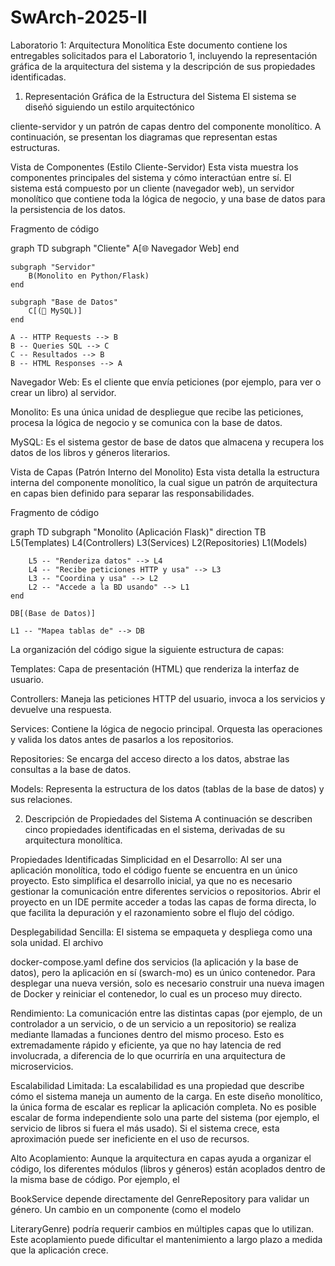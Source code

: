 # SwArch-2025-II
Laboratorio 1: Arquitectura Monolítica
Este documento contiene los entregables solicitados para el Laboratorio 1, incluyendo la representación gráfica de la arquitectura del sistema y la descripción de sus propiedades identificadas.

1. Representación Gráfica de la Estructura del Sistema
El sistema se diseñó siguiendo un estilo arquitectónico 

cliente-servidor y un patrón de capas dentro del componente monolítico. A continuación, se presentan los diagramas que representan estas estructuras.



Vista de Componentes (Estilo Cliente-Servidor)
Esta vista muestra los componentes principales del sistema y cómo interactúan entre sí. El sistema está compuesto por un cliente (navegador web), un servidor monolítico que contiene toda la lógica de negocio, y una base de datos para la persistencia de los datos.


Fragmento de código

graph TD
    subgraph "Cliente"
        A[🌐 Navegador Web]
    end

    subgraph "Servidor"
        B(Monolito en Python/Flask)
    end

    subgraph "Base de Datos"
        C[(🐘 MySQL)]
    end

    A -- HTTP Requests --> B
    B -- Queries SQL --> C
    C -- Resultados --> B
    B -- HTML Responses --> A
Navegador Web: Es el cliente que envía peticiones (por ejemplo, para ver o crear un libro) al servidor.


Monolito: Es una única unidad de despliegue que recibe las peticiones, procesa la lógica de negocio y se comunica con la base de datos.



MySQL: Es el sistema gestor de base de datos que almacena y recupera los datos de los libros y géneros literarios.

Vista de Capas (Patrón Interno del Monolito)
Esta vista detalla la estructura interna del componente monolítico, la cual sigue un patrón de arquitectura en capas bien definido para separar las responsabilidades.

Fragmento de código

graph TD
    subgraph "Monolito (Aplicación Flask)"
        direction TB
        L5(Templates)
        L4(Controllers)
        L3(Services)
        L2(Repositories)
        L1(Models)

        L5 -- "Renderiza datos" --> L4
        L4 -- "Recibe peticiones HTTP y usa" --> L3
        L3 -- "Coordina y usa" --> L2
        L2 -- "Accede a la BD usando" --> L1
    end

    DB[(Base de Datos)]

    L1 -- "Mapea tablas de" --> DB
La organización del código sigue la siguiente estructura de capas:


Templates: Capa de presentación (HTML) que renderiza la interfaz de usuario.



Controllers: Maneja las peticiones HTTP del usuario, invoca a los servicios y devuelve una respuesta.


Services: Contiene la lógica de negocio principal. Orquesta las operaciones y valida los datos antes de pasarlos a los repositorios.



Repositories: Se encarga del acceso directo a los datos, abstrae las consultas a la base de datos.



Models: Representa la estructura de los datos (tablas de la base de datos) y sus relaciones.


2. Descripción de Propiedades del Sistema
A continuación se describen cinco propiedades identificadas en el sistema, derivadas de su arquitectura monolítica.

Propiedades Identificadas
Simplicidad en el Desarrollo: Al ser una aplicación monolítica, todo el código fuente se encuentra en un único proyecto. Esto simplifica el desarrollo inicial, ya que no es necesario gestionar la comunicación entre diferentes servicios o repositorios. Abrir el proyecto en un IDE permite acceder a todas las capas de forma directa, lo que facilita la depuración y el razonamiento sobre el flujo del código.


Desplegabilidad Sencilla: El sistema se empaqueta y despliega como una sola unidad. El archivo 

docker-compose.yaml define dos servicios (la aplicación y la base de datos), pero la aplicación en sí (swarch-mo) es un único contenedor. Para desplegar una nueva versión, solo es necesario construir una nueva imagen de Docker y reiniciar el contenedor, lo cual es un proceso muy directo.



Rendimiento: La comunicación entre las distintas capas (por ejemplo, de un controlador a un servicio, o de un servicio a un repositorio) se realiza mediante llamadas a funciones dentro del mismo proceso. Esto es extremadamente rápido y eficiente, ya que no hay latencia de red involucrada, a diferencia de lo que ocurriría en una arquitectura de microservicios.

Escalabilidad Limitada: La escalabilidad es una propiedad que describe cómo el sistema maneja un aumento de la carga. En este diseño monolítico, la única forma de escalar es replicar la aplicación completa. No es posible escalar de forma independiente solo una parte del sistema (por ejemplo, el servicio de libros si fuera el más usado). Si el sistema crece, esta aproximación puede ser ineficiente en el uso de recursos.


Alto Acoplamiento: Aunque la arquitectura en capas ayuda a organizar el código, los diferentes módulos (libros y géneros) están acoplados dentro de la misma base de código. Por ejemplo, el 

BookService depende directamente del GenreRepository para validar un género. Un cambio en un componente (como el modelo 


LiteraryGenre) podría requerir cambios en múltiples capas que lo utilizan. Este acoplamiento puede dificultar el mantenimiento a largo plazo a medida que la aplicación crece.

